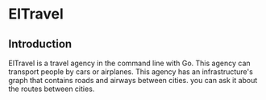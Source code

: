 # ElTravel

## Introduction

ElTravel is a travel agency in the command line with Go.
This agency can transport people by cars or airplanes.
This agency has an infrastructure's graph that contains roads and airways between cities.
you can ask it about the routes between cities.

